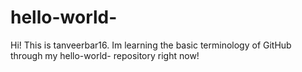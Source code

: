 # hello-world-
Hi! 
This is tanveerbar16. Im learning the basic terminology of GitHub through my hello-world- repository right now!

